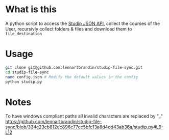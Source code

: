 # What is this
A python script to access the [Studip JSON API](https://docs.gitlab.studip.de/entwicklung/docs/jsonapi/), collect the courses of the User, recursivly collect folders & files and download them to `file_destination`

# Usage
```bash
git clone git@github.com:lennartbrandin/studip-file-sync.git
cd studip-file-sync
nano config.json # Modify the default values in the config
python studip.py
```

# Notes
To have windows compliant paths all invalid characters are replaced by "_"
https://github.com/lennartbrandin/studip-file-sync/blob/334c23cb812dc896c77cc5bfc13a8d4dd43ab36a/studip.py#L9-L12
